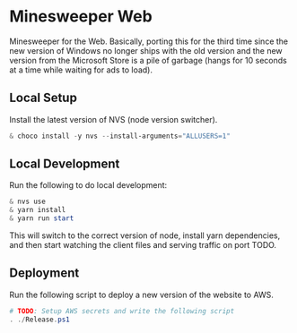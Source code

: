 # Minesweeper Web

Minesweeper for the Web.
Basically, porting this for the third time since the new version of Windows
no longer ships with the old version and the new version from the Microsoft
Store is a pile of garbage (hangs for 10 seconds at a time while waiting for
ads to load).

## Local Setup

Install the latest version of NVS (node version switcher).

```PowerShell
& choco install -y nvs --install-arguments="ALLUSERS=1"
```

## Local Development

Run the following to do local development:

```PowerShell
& nvs use
& yarn install
& yarn run start
```

This will switch to the correct version of node, install yarn dependencies,
and then start watching the client files and serving traffic on port TODO.

## Deployment

Run the following script to deploy a new version of the website to AWS.

```PowerShell
# TODO: Setup AWS secrets and write the following script
. ./Release.ps1
```
